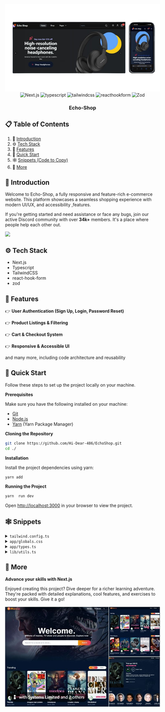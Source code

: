 <div align="center">
  <br />
    <a href="https://github.com/Hi-Dear-486/EchoShop" target="_blank">
      <img src="https://github.com/Hi-Dear-486/EchoShop/blob/master/echo-shop.png" alt="Project Banner">
    </a>
  <br />

  <div>
   <img
  src="https://img.shields.io/badge/Next.js-0070F3?style=for-the-badge&logo=next.js&logoColor=white"
  alt="Next.js"
/>
    <img src="https://img.shields.io/badge/-TypeScript-black?style=for-the-badge&logoColor=white&logo=typescript&color=3178C6" alt="typescript" />
    <img src="https://img.shields.io/badge/-Tailwind_CSS-black?style=for-the-badge&logoColor=white&logo=tailwindcss&color=06B6D4" alt="tailwindcss" />
      <img src="https://img.shields.io/badge/-React_Hook_Form-black?style=for-the-badge&logoColor=white&logo=react&color=EC5990" alt="reacthookform" />
   <img src="https://img.shields.io/badge/-Zod-blue?style=for-the-badge&logo=zod&logoColor=white&color=2B90D9" alt="Zod" />
  </div>

  <h3 align="center">Echo-Shop</h3>
</div>

## 📋 <a name="table">Table of Contents</a>

1. 🤖 [Introduction](#introduction)
2. ⚙️ [Tech Stack](#tech-stack)
3. 🔋 [Features](#features)
4. 🤸 [Quick Start](#quick-start)
5. 🕸️ [Snippets (Code to Copy)](#snippets)
6. 🚀 [More](#more)


## <a name="introduction">🤖 Introduction</a>

Welcome to Echo-Shop, a fully responsive and feature-rich e-commerce website. This platform showcases a seamless shopping experience with modern UI/UX, and accessibility ,features.

If you're getting started and need assistance or face any bugs, join our active Discord community with over **34k+** members. It's a place where people help each other out.

<a href="https://discord.com/invite/n6EdbFJ" target="_blank"><img src="https://github.com/sujatagunale/EasyRead/assets/151519281/618f4872-1e10-42da-8213-1d69e486d02e" /></a>

## <a name="tech-stack">⚙️ Tech Stack</a>

- Next.js
- Typescript
- TailwindCSS
- react-hook-form
- zod

## <a name="features">🔋 Features</a>

👉 **User Authentication (Sign Up, Login, Password Reset)**

👉 **Product Listings & Filtering**

👉 **Cart & Checkout System**

👉 **Responsive & Accessible UI**

and many more, including code architecture and reusability

## <a name="quick-start">🤸 Quick Start</a>

Follow these steps to set up the project locally on your machine.

**Prerequisites**

Make sure you have the following installed on your machine:

- [Git](https://git-scm.com/)
- [Node.js](https://nodejs.org/en)
- [Yarn](https://yarnpkg.com/) (Yarn Package Manager)

**Cloning the Repository**

```bash
git clone https://github.com/Hi-Dear-486/EchoShop.git
cd ./
```

**Installation**

Install the project dependencies using yarn:

```bash
yarn add
```

**Running the Project**

```bash
yarn  run dev
```

Open [http://localhost:3000](http://localhost:3000) in your browser to view the project.

## <a name="snippets">🕸️ Snippets</a>

<details>
<summary><code>tailwind.config.ts</code></summary>

```typescript
import type { Config } from "tailwindcss"

const config = {
  darkMode: ["class"],
  content: [
    './pages/**/*.{ts,tsx}',
    './components/**/*.{ts,tsx}',
    './app/**/*.{ts,tsx}',
    './src/**/*.{ts,tsx}',
	],
  prefix: "",
  theme: {
    container: {
      center: true,
      padding: "2rem",
      screens: {
        "2xl": "1400px",
      },
    },
    extend: {
      colors: {
        border: "hsl(var(--border))",
        input: "hsl(var(--input))",
        ring: "hsl(var(--ring))",
        background: "hsl(var(--background))",
        foreground: "hsl(var(--foreground))",
        primary: {
          DEFAULT: "hsl(var(--primary))",
          foreground: "hsl(var(--primary-foreground))",
        },
        secondary: {
          DEFAULT: "hsl(var(--secondary))",
          foreground: "hsl(var(--secondary-foreground))",
        },
        destructive: {
          DEFAULT: "hsl(var(--destructive))",
          foreground: "hsl(var(--destructive-foreground))",
        },
        muted: {
          DEFAULT: "hsl(var(--muted))",
          foreground: "hsl(var(--muted-foreground))",
        },
        accent: {
          DEFAULT: "hsl(var(--accent))",
          foreground: "hsl(var(--accent-foreground))",
        },
        popover: {
          DEFAULT: "hsl(var(--popover))",
          foreground: "hsl(var(--popover-foreground))",
        },
        card: {
          DEFAULT: "hsl(var(--card))",
          foreground: "hsl(var(--card-foreground))",
        },
      },
      borderRadius: {
        lg: "var(--radius)",
        md: "calc(var(--radius) - 2px)",
        sm: "calc(var(--radius) - 4px)",
      },
      keyframes: {
        "accordion-down": {
          from: { height: "0" },
          to: { height: "var(--radix-accordion-content-height)" },
        },
        "accordion-up": {
          from: { height: "var(--radix-accordion-content-height)" },
          to: { height: "0" },
        },
      },
      animation: {
        "accordion-down": "accordion-down 0.2s ease-out",
        "accordion-up": "accordion-up 0.2s ease-out",
      },
    },
  },
  plugins: [require("tailwindcss-animate")],
} satisfies Config

export default config
```
</details>

<details>
<summary><code>app/globals.css</code></summary>

```css
@tailwind base;
@tailwind components;
@tailwind utilities;

/* ========================================== TAILWIND STYLES */

@layer base {
  :root {
    --background: 0 0% 100%;
    --foreground: 222.2 84% 4.9%;

    --card: 0 0% 100%;
    --card-foreground: 222.2 84% 4.9%;

    --popover: 0 0% 100%;
    --popover-foreground: 222.2 84% 4.9%;

    --primary: 222.2 47.4% 11.2%;
    --primary-foreground: 210 40% 98%;

    --secondary: 210 40% 96.1%;
    --secondary-foreground: 222.2 47.4% 11.2%;

    --muted: 210 40% 96.1%;
    --muted-foreground: 215.4 16.3% 46.9%;

    --accent: 210 40% 96.1%;
    --accent-foreground: 222.2 47.4% 11.2%;

    --destructive: 0 84.2% 60.2%;
    --destructive-foreground: 210 40% 98%;

    --border: 214.3 31.8% 91.4%;
    --input: 214.3 31.8% 91.4%;
    --ring: 222.2 84% 4.9%;

    --radius: 0.5rem;
  }

  .dark {
    --background: 222.2 84% 4.9%;
    --foreground: 210 40% 98%;

    --card: 222.2 84% 4.9%;
    --card-foreground: 210 40% 98%;

    --popover: 222.2 84% 4.9%;
    --popover-foreground: 210 40% 98%;

    --primary: 210 40% 98%;
    --primary-foreground: 222.2 47.4% 11.2%;

    --secondary: 217.2 32.6% 17.5%;
    --secondary-foreground: 210 40% 98%;

    --muted: 217.2 32.6% 17.5%;
    --muted-foreground: 215 20.2% 65.1%;

    --accent: 217.2 32.6% 17.5%;
    --accent-foreground: 210 40% 98%;

    --destructive: 0 62.8% 30.6%;
    --destructive-foreground: 210 40% 98%;

    --border: 217.2 32.6% 17.5%;
    --input: 217.2 32.6% 17.5%;
    --ring: 212.7 26.8% 83.9%;
  }
}

@layer base {
  * {
    @apply border-border;
  }
  body {
    @apply bg-background text-foreground;
  }
}


html, body {
  scroll-behavior: smooth;
}


/* animation properties */
@keyframes blob1 {
  0%, 100% {
    transform: translate(0px, 0px) scale(1);
  }
  50% {
    transform: translate(30px, 30px) scale(1.1);
  }
}

@keyframes blob2 {
  0%, 100% {
    transform: translate(0px, 0px) scale(1);
  }
  50% {
    transform: translate(-20px, 20px) scale(1.2);
  }
}

@keyframes blob3 {
  0%, 100% {
    transform: translate(0px, 0px) scale(1);
  }
  50% {
    transform: translate(-10px, -10px) scale(1.3);
  }
}

.animate-blob1 {
  animation: blob1 5s infinite alternate;
}

.animate-blob2 {
  animation: blob2 4s infinite alternate-reverse;
}

.animate-blob3 {
  animation: blob3 6s infinite alternate;
}


/* Define animation for ProductOptions */
@keyframes slideInFromRight {
  from {
    transform: translateX(100%);
  }
  to {
    transform: translateX(0);
  }
}

/* Add animation for ProductOptions */


.slideCartOptions {
  animation: slideInFromRight 0.3s ease; /* Apply animation on hover */
}

.hide-scrollbar {
  /* For modern browsers */
  scrollbar-width: none;  

  /* For older Webkit browsers (Safari, older Chrome) */
  -webkit-scrollbar {
    display: none;
  }
}
```
</details>

<details>
<summary><code>app/types.ts</code></summary>

```typescript
// change or modify the types as your requirement

export type Product = {
  id: number;
  name: string;
  category: string;
  description: string;
  aboutItem: string[];
  price: number;
  discount: number;
  rating: number;
  reviews: Review[];
  brand?: string;
  color?: string[];
  stockItems: number;
  images: string[];
};

export type Review = {
  author: string;
  image: string;
  content: string;
  rating:number
  date: Date;
};

export type SearchParams = {
  page: string;
  category: string;
  brand: string;
  search: string;
  min: string;
  max: string;
  color: string;
};

export type CartItem = Product & {
  selectedColor: string;
  quantity: number;
};

```
</details>

<details>
<summary><code>lib/utils.ts</code></summary>

```typescript
import { type ClassValue, clsx } from "clsx"
import { twMerge } from "tailwind-merge"

export function cn(...inputs: ClassValue[]) {
  return twMerge(clsx(inputs))
}

```
</details>

## <a name="more">🚀 More</a>

**Advance your skills with Next.js**

Enjoyed creating this project? Dive deeper  for a richer learning adventure. They're packed with detailed explanations, cool features, and exercises to boost your skills. Give it a go!

<a href="https://github.com/Hi-Dear-486/Movie-flix-App" target="_blank">
<img src="https://github.com/Hi-Dear-486/Movie-flix-App/blob/master/movie.JPG" alt="Project Banner">
</a>

<br />
<br />

#
